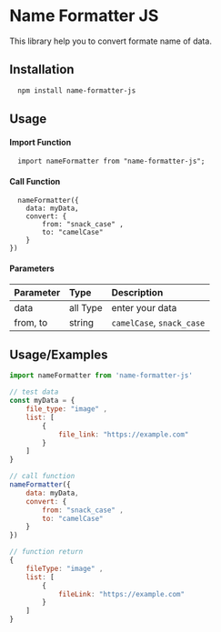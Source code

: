 # Name Formatter JS

This library help you to convert formate name of data.

## Installation

```bash
  npm install name-formatter-js
```

## Usage

####  Import Function
```http
  import nameFormatter from "name-formatter-js";
```
####  Call Function
```http
  nameFormatter({
    data: myData,
    convert: {
        from: "snack_case" ,
        to: "camelCase"
    }
})
```

####  Parameters

| Parameter | Type     | Description                |
| :-------- | :------- | :------------------------- |
|    data   | all Type | enter your data            |
| from, to  | string   | `camelCase`, `snack_case`  |

## Usage/Examples

```javascript
import nameFormatter from 'name-formatter-js'

// test data
const myData = {
    file_type: "image" ,
    list: [
        {
            file_link: "https://example.com"
        }
    ]
}

// call function
nameFormatter({
    data: myData,
    convert: {
        from: "snack_case" ,
        to: "camelCase"
    }
})

// function return
{
    fileType: "image" ,
    list: [
        {
            fileLink: "https://example.com"
        }
    ]
}

```
